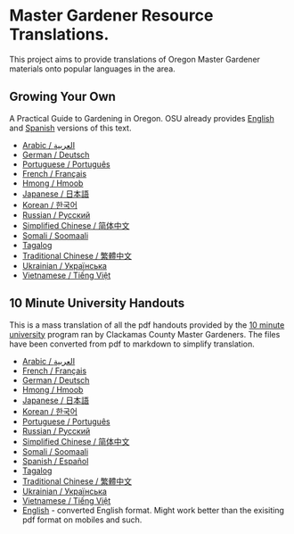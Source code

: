 # Master Gardener Resource Translations.

This project aims to provide translations of Oregon Master Gardener materials onto popular languages in the area. 

## Growing Your Own
A Practical Guide to Gardening in Oregon. 
OSU already provides [English](https://extension.oregonstate.edu/catalog/pub/em-9027-growing-your-own) and [Spanish](https://extension.oregonstate.edu/es/catalog/pub/em-9027-s-su-propio-cultivo) versions of this text. 

* [Arabic / العربية](gyo/ar/gyo.md)
* [German / Deutsch](gyo/de/gyo.md)
* [Portuguese / Português](gyo/pt/gyo.md)
* [French / Français](gyo/fr/gyo.md)
* [Hmong / Hmoob](gyo/hmn/gyo.md)
* [Japanese / 日本語](gyo/ja/gyo.md)
* [Korean / 한국어](gyo/ko/gyo.md)
* [Russian / Русский](gyo/ru/gyo.md)
* [Simplified Chinese / 简体中文](gyo/zh-Hans/gyo.md)
* [Somali / Soomaali](gyo/so/gyo.md)
* [Tagalog](gyo/tag/gyo.md)
* [Traditional Chinese / 繁體中文](gyo/zh-Hant/gyo.md)
* [Ukrainian / Українська](gyo/uk/gyo.md)
* [Vietnamese / Tiếng Việt](gyo/vi/gyo.md)

## 10 Minute University Handouts

This is a mass translation of all the pdf handouts provided by the [10 minute university](https://clackamascountymastergardeners.org/10-minute-university/) program ran by Clackamas County Master Gardeners. The files have been converted from pdf to markdown to simplify translation. 

* [Arabic / العربية](10min/ar/index.md)
* [French / Français](10min/fr/index.md)
* [German / Deutsch](10min/de/index.md)
* [Hmong / Hmoob](10min/hmn/index.md)
* [Japanese / 日本語](10min/ja/index.md)
* [Korean / 한국어](10min/ko/index.md)
* [Portuguese / Português](10min/pt/index.md)
* [Russian / Русский](10min/ru/index.md)
* [Simplified Chinese / 简体中文](10min/zh-Hans/index.md)
* [Somali / Soomaali](10min/so/index.md)
* [Spanish / Español](10min/es/index.md)
* [Tagalog](10min/tag/index.md)
* [Traditional Chinese / 繁體中文](10min/zh-Hant/index.md)
* [Ukrainian / Українська](10min/uk/index.md)
* [Vietnamese / Tiếng Việt](10min/vi/index.md)
* [English](10min/en/index.md) - converted English format. Might work better than the exisiting pdf format on mobiles and such.

